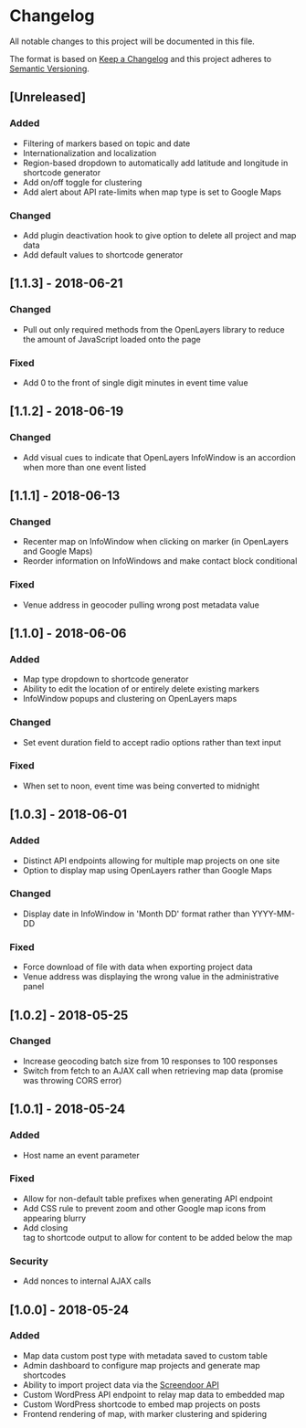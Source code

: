 # Changelog
All notable changes to this project will be documented in this file.

The format is based on [Keep a Changelog](http://keepachangelog.com/en/1.0.0/)
and this project adheres to [Semantic Versioning](http://semver.org/spec/v2.0.0.html).

## [Unreleased]
### Added
- Filtering of markers based on topic and date
- Internationalization and localization
- Region-based dropdown to automatically add latitude and longitude in shortcode generator
- Add on/off toggle for clustering
- Add alert about API rate-limits when map type is set to Google Maps

### Changed
- Add plugin deactivation hook to give option to delete all project and map data
- Add default values to shortcode generator

## [1.1.3] - 2018-06-21
### Changed
- Pull out only required methods from the OpenLayers library to reduce the amount of JavaScript loaded onto the page

### Fixed
- Add 0 to the front of single digit minutes in event time value

## [1.1.2] - 2018-06-19
### Changed
- Add visual cues to indicate that OpenLayers InfoWindow is an accordion when more than one event listed

## [1.1.1] - 2018-06-13
### Changed
- Recenter map on InfoWindow when clicking on marker (in OpenLayers and Google Maps)
- Reorder information on InfoWindows and make contact block conditional

### Fixed
- Venue address in geocoder pulling wrong post metadata value

## [1.1.0] - 2018-06-06
### Added
- Map type dropdown to shortcode generator
- Ability to edit the location of or entirely delete existing markers
- InfoWindow popups and clustering on OpenLayers maps

### Changed
- Set event duration field to accept radio options rather than text input

### Fixed
- When set to noon, event time was being converted to midnight

## [1.0.3] - 2018-06-01
### Added
- Distinct API endpoints allowing for multiple map projects on one site
- Option to display map using OpenLayers rather than Google Maps

### Changed
- Display date in InfoWindow in 'Month DD' format rather than YYYY-MM-DD

### Fixed
- Force download of file with data when exporting project data
- Venue address was displaying the wrong value in the administrative panel

## [1.0.2] - 2018-05-25
### Changed
- Increase geocoding batch size from 10 responses to 100 responses
- Switch from fetch to an AJAX call when retrieving map data (promise was throwing CORS error)

## [1.0.1] - 2018-05-24
### Added
- Host name an event parameter

### Fixed
- Allow for non-default table prefixes when generating API endpoint
- Add CSS rule to prevent zoom and other Google map icons from appearing blurry
- Add closing <div> tag to shortcode output to allow for content to be added below the map

### Security
- Add nonces to internal AJAX calls

## [1.0.0] - 2018-05-24
### Added
- Map data custom post type with metadata saved to custom table
- Admin dashboard to configure map projects and generate map shortcodes
- Ability to import project data via the [Screendoor API](http://dobtco.github.io/screendoor-api-docs/)
- Custom WordPress API endpoint to relay map data to embedded map
- Custom WordPress shortcode to embed map projects on posts
- Frontend rendering of map, with marker clustering and spidering
